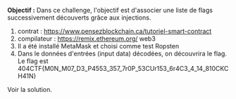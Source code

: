 **Objectif :** Dans ce challenge, l'objectif est d'associer une liste de flags successivement découverts grâce aux injections.

1) contrat : https://www.pensezblockchain.ca/tutoriel-smart-contract
2) compilateur : https://remix.ethereum.org/
web3
3) Il a été installé MetaMask et choisi comme test Ropsten
4) Dans le données d'entrées (input data) décodées, on découvrira le flag.
Le flag est 404CTF{M0N_M07_D3_P4553_357_7r0P_53CUr153_6r4C3_4_14_810CKCH41N}

Voir la solution.
